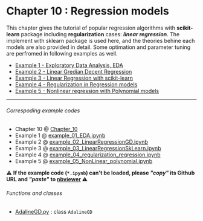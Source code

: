 # Chapter 10 : Regression models
This chapter gives the tutorial of popular regression algorithms with **scikit-learn** package including **regularization** cases: ***linear regression***. The implement with sklearn package is used here, and the theories behine each models are also provided in detail. Some optimation and parameter tuning are perfromed in following examples as well.

- [Example 1 - Exploratory Data Analysis, EDA](https://nbviewer.jupyter.org/github/juifa-tsai/workbook_MachineLearning/blob/master/Python_Machine_Learning_RS/Chapter_10/example_01_EDA.ipynb?flush_cache=true)
- [Example 2 - Linear Gredian Decent Regression](https://nbviewer.jupyter.org/github/juifa-tsai/workbook_MachineLearning/blob/master/Python_Machine_Learning_RS/Chapter_10/example_02_LinearRegressionGD.ipynb?flush_cache=true)
- [Example 3 - Linear Regression with scikit-learn](https://nbviewer.jupyter.org/github/juifa-tsai/workbook_MachineLearning/blob/master/Python_Machine_Learning_RS/Chapter_10/example_03_LinearRegressionSkLearn.ipynb?flush_cache=true)
-  [Example 4 - Regularization in Regression models](https://nbviewer.jupyter.org/github/juifa-tsai/workbook_MachineLearning/blob/master/Python_Machine_Learning_RS/Chapter_10/example_04_regularization_regression.ipynb?flush_cache=true)
-  [Example 5 - Nonlinear regression with Polynomial models](https://nbviewer.jupyter.org/github/juifa-tsai/workbook_MachineLearning/blob/master/Python_Machine_Learning_RS/Chapter_10/example_05_NonLinear_polynomial.ipynb?flush_cache=true)

---
###### Correspoding example codes
* Chapter 10 @ [Chapter_10](.)
* Example 1 @ [example_01_EDA.ipynb](example_01_EDA.ipynb)
* Example 2 @ [example_02_LinearRegressionGD.ipynb](example_02_LinearRegressionGD.ipynb)
* Example 3 @ [example_03_LinearRegressionSkLearn.ipynb](example_03_LinearRegressionSkLearn.ipynb)
* Example 4 @ [example_04_regularization_regression.ipynb](example_04_regularization_regression.ipynb)
* Example 5 @ [example_05_NonLinear_polynomial.ipynb](example_05_NonLinear_polynomial.ipynb)

:warning: **If the example code (`*.ipynb`) can't be loaded, please *"copy"* its Github URL and *"paste"* to [nbviewer](https://nbviewer.jupyter.org) :warning:**

###### Functions and classes
* [AdalineGD.py](AdalineGD.py) : class `AdalineGD`

